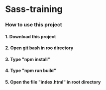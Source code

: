 # Sass-training

### How to use this project ###
#### 1. Download this project ####
#### 2. Open git bash in roo directory ####
#### 3. Type "npm install" ####
#### 4. Type "npm run build" ####
#### 5. Open the file "index.html" in root directory ####
